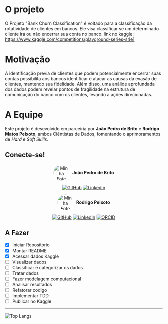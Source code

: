 # O projeto
O Projeto "Bank Churn Classification" é voltado para a classificação da rotatividade de clientes em bancos. Ele visa classificar se um determinado cliente irá ou não encerrar sua conta no banco.
link no kaggle: https://www.kaggle.com/competitions/playground-series-s4e1

# Motivação
A identificação previa de clientes que podem potencialmente encerrar suas contas possibilita aos bancos identificar e atacar as causas da evasão de clientes, mantendo sua fidelidade. Além disso, uma análide aprofundada dos dados podem revelar pontos de fragilidade na estrutura de comunicação do banco com os clientes, levando a ações direcionadas.

# A Equipe
Este projeto é desevolvido em parceiria por **João Pedro de Brito** e **Rodrigo Matos Peixoto**, ambos Ciêntistas de Dados, fomentando o aprimoramentos de *Hard* e _Soft Skills_.

## Conecte-se!
<div align="center">
<div align="center" style="display: flex; align-items: center; justify-content: center; gap: 10px;">
  <img src="https://avatars.githubusercontent.com/u/202551655?v=4" alt="Minha Foto" width="50" style="border-radius: 50%;">
  <p><strong>João Pedro de Brito</strong></p>
</div>

[![GitHub](https://img.shields.io/badge/GitHub-100000?style=for-the-badge&logo=github&logoColor=white)](https://github.com/jotta-pe)
[![LinkedIn](https://img.shields.io/badge/LinkedIn-000?style=for-the-badge&logo=linkedin&logoColor=white)](https://www.linkedin.com/in/jpbmsilva)


<div align="center" style="display: flex; align-items: center; justify-content: center; gap: 10px;">
  <img src="https://avatars.githubusercontent.com/u/58482589?v=4" alt="Minha Foto" width="50" style="border-radius: 50%;">
  <p><strong>Rodrigo Peixoto</strong></p>
</div>

[![GitHub](https://img.shields.io/badge/GitHub-100000?style=for-the-badge&logo=github&logoColor=white)](https://github.com/Digu62)
[![LinkedIn](https://img.shields.io/badge/LinkedIn-000?style=for-the-badge&logo=linkedin&logoColor=white)](https://www.linkedin.com/in/rodrigo-peixoto-9ab24415b)
[![ORCID](https://img.shields.io/badge/orcid-000?style=for-the-badge&logo=orcid&logoColor=white)](https://orcid.org/0000-0001-6405-1593)
</div>

## A Fazer
- [x] Iniciar Repositório
- [x] Montar README
- [x] Acessar dados Kaggle
- [ ] Visualizar dados
- [ ] Classificar e categorizar os dados
- [ ] Tratar dados
- [ ] Fazer modelagem computacional
- [ ] Analisar resultados
- [ ] Refatorar codigo
- [ ] Implementar TDD
- [ ] Publicar no Kaggle

---


![Top Langs](https://github-readme-stats.vercel.app/api/top-langs/?username=jotta-pe&repo=bank-churn-classification&layout=compact&bg_color=000&border_color=30A3DC&title_color=E94D5F&text_color=FFF)
